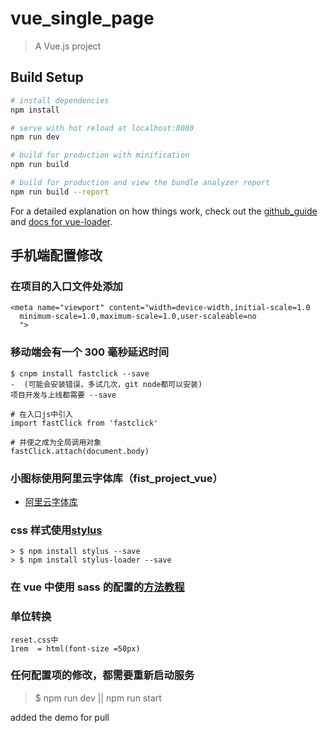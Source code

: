 # vue_single_page

> A Vue.js project

## Build Setup

```bash
# install dependencies
npm install

# serve with hot reload at localhost:8080
npm run dev

# build for production with minification
npm run build

# build for production and view the bundle analyzer report
npm run build --report
```

For a detailed explanation on how things work, check out the [github_guide](https://github.com/wenlong201807/my_project_vue) and [docs for vue-loader](http://vuejs.github.io/vue-loader).

## 手机端配置修改

### 在项目的入口文件处添加

```
<meta name="viewport" content="width=device-width,initial-scale=1.0
  minimum-scale=1.0,maximum-scale=1.0,user-scaleable=no
  ">
```

### 移动端会有一个 300 毫秒延迟时间

```解决方案
$ cnpm install fastclick --save
-  (可能会安装错误，多试几次，git node都可以安装)
项目开发与上线都需要 --save

# 在入口js中引入
import fastClick from 'fastclick'

# 并使之成为全局调用对象
fastClick.attach(document.body)
```

### 小图标使用阿里云字体库（fist_project_vue）

- [阿里云字体库](http://www.iconfont.cn/manage/index?spm=a313x.7781069.1998910419.11&manage_type=myprojects&projectId=761001)

### css 样式使用[stylus](https://stylus.bootcss.com/)

```
> $ npm install stylus --save
> $ npm install stylus-loader --save
```

### 在 vue 中使用 sass 的配置的[方法教程](https://blog.csdn.net/lily2016n/article/details/75309492)

### 单位转换

```
reset.css中
1rem  = html(font-size =50px)
```

### 任何配置项的修改，都需要重新启动服务

> $ npm run dev || npm run start


added the demo for  pull
